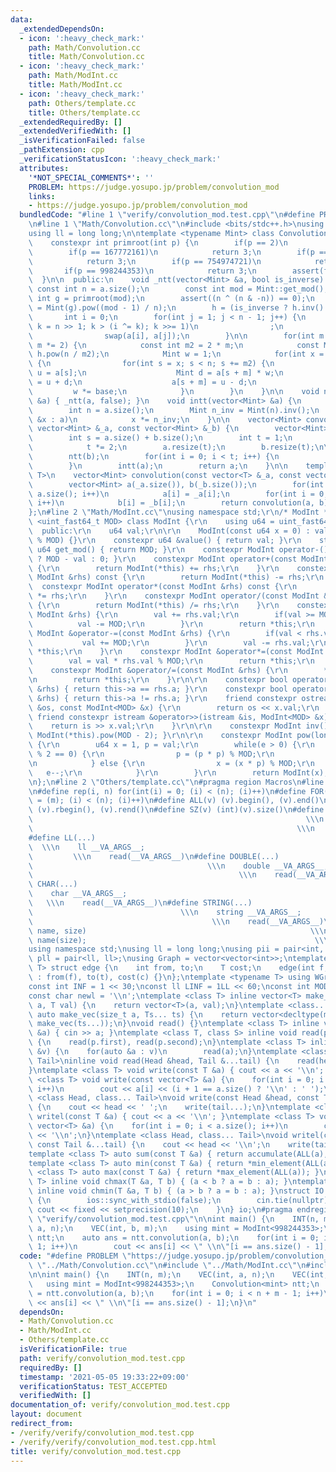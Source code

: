 ```yaml
---
data:
  _extendedDependsOn:
  - icon: ':heavy_check_mark:'
    path: Math/Convolution.cc
    title: Math/Convolution.cc
  - icon: ':heavy_check_mark:'
    path: Math/ModInt.cc
    title: Math/ModInt.cc
  - icon: ':heavy_check_mark:'
    path: Others/template.cc
    title: Others/template.cc
  _extendedRequiredBy: []
  _extendedVerifiedWith: []
  _isVerificationFailed: false
  _pathExtension: cpp
  _verificationStatusIcon: ':heavy_check_mark:'
  attributes:
    '*NOT_SPECIAL_COMMENTS*': ''
    PROBLEM: https://judge.yosupo.jp/problem/convolution_mod
    links:
    - https://judge.yosupo.jp/problem/convolution_mod
  bundledCode: "#line 1 \"verify/convolution_mod.test.cpp\"\n#define PROBLEM \"https://judge.yosupo.jp/problem/convolution_mod\"\
    \n#line 1 \"Math/Convolution.cc\"\n#include <bits/stdc++.h>\nusing namespace std;\n\
    using ll = long long;\n\ntemplate <typename Mint> class Convolution {\n  private:\n\
    \    constexpr int primroot(int p) {\n        if(p == 2)\n            return 1;\n\
    \        if(p == 167772161)\n            return 3;\n        if(p == 469762049)\n\
    \            return 3;\n        if(p == 754974721)\n            return 11;\n \
    \       if(p == 998244353)\n            return 3;\n        assert(false);\n  \
    \  }\n\n  public:\n    void _ntt(vector<Mint> &a, bool is_inverse) {\n       \
    \ const int n = a.size();\n        const int mod = Mint::get_mod();\n        const\
    \ int g = primroot(mod);\n        assert((n ^ (n & -n)) == 0);\n        Mint h\
    \ = Mint(g).pow((mod - 1) / n);\n        h = (is_inverse ? h.inv() : h);\n\n \
    \       int i = 0;\n        for(int j = 1; j < n - 1; j++) {\n            for(int\
    \ k = n >> 1; k > (i ^= k); k >>= 1)\n                ;\n            if(j < i)\n\
    \                swap(a[i], a[j]);\n        }\n\n        for(int m = 1; m < n;\
    \ m *= 2) {\n            const int m2 = 2 * m;\n            const Mint base =\
    \ h.pow(n / m2);\n            Mint w = 1;\n            for(int x = 0; x < m; x++)\
    \ {\n                for(int s = x; s < n; s += m2) {\n                    Mint\
    \ u = a[s];\n                    Mint d = a[s + m] * w;\n                    a[s]\
    \ = u + d;\n                    a[s + m] = u - d;\n                }\n       \
    \         w *= base;\n            }\n        }\n    }\n\n    void ntt(vector<Mint>\
    \ &a) { _ntt(a, false); }\n    void intt(vector<Mint> &a) {\n        _ntt(a, true);\n\
    \        int n = a.size();\n        Mint n_inv = Mint(n).inv();\n        for(auto\
    \ &x : a)\n            x *= n_inv;\n    }\n\n    vector<Mint> convolution(const\
    \ vector<Mint> &_a, const vector<Mint> &_b) {\n        vector<Mint> a(_a), b(_b);\n\
    \        int s = a.size() + b.size();\n        int t = 1;\n        while(t < s)\n\
    \            t *= 2;\n        a.resize(t);\n        b.resize(t);\n\n        ntt(a);\n\
    \        ntt(b);\n        for(int i = 0; i < t; i++) {\n            a[i] *= b[i];\n\
    \        }\n        intt(a);\n        return a;\n    }\n\n    template <typename\
    \ T>\n    vector<Mint> convolution(const vector<T> &_a, const vector<T> &_b) {\n\
    \        vector<Mint> a(_a.size()), b(_b.size());\n        for(int i = 0; i <\
    \ a.size(); i++)\n            a[i] = _a[i];\n        for(int i = 0; i < b.size();\
    \ i++)\n            b[i] = _b[i];\n        return convolution(a, b);\n    }\n\
    };\n#line 2 \"Math/ModInt.cc\"\nusing namespace std;\r\n/* ModInt */\r\ntemplate\
    \ <uint_fast64_t MOD> class ModInt {\r\n    using u64 = uint_fast64_t;\r\n\r\n\
    \  public:\r\n    u64 val;\r\n\r\n    ModInt(const u64 x = 0) : val((x + MOD)\
    \ % MOD) {}\r\n    constexpr u64 &value() { return val; }\r\n    static const\
    \ u64 get_mod() { return MOD; }\r\n    constexpr ModInt operator-() { return val\
    \ ? MOD - val : 0; }\r\n    constexpr ModInt operator+(const ModInt &rhs) const\
    \ {\r\n        return ModInt(*this) += rhs;\r\n    }\r\n    constexpr ModInt operator-(const\
    \ ModInt &rhs) const {\r\n        return ModInt(*this) -= rhs;\r\n    }\r\n  \
    \  constexpr ModInt operator*(const ModInt &rhs) const {\r\n        return ModInt(*this)\
    \ *= rhs;\r\n    }\r\n    constexpr ModInt operator/(const ModInt &rhs) const\
    \ {\r\n        return ModInt(*this) /= rhs;\r\n    }\r\n    constexpr ModInt &operator+=(const\
    \ ModInt &rhs) {\r\n        val += rhs.val;\r\n        if(val >= MOD) {\r\n  \
    \          val -= MOD;\r\n        }\r\n        return *this;\r\n    }\r\n    constexpr\
    \ ModInt &operator-=(const ModInt &rhs) {\r\n        if(val < rhs.val) {\r\n \
    \           val += MOD;\r\n        }\r\n        val -= rhs.val;\r\n        return\
    \ *this;\r\n    }\r\n    constexpr ModInt &operator*=(const ModInt &rhs) {\r\n\
    \        val = val * rhs.val % MOD;\r\n        return *this;\r\n    }\r\n\r\n\
    \    constexpr ModInt &operator/=(const ModInt &rhs) {\r\n        *this *= rhs.inv();\r\
    \n        return *this;\r\n    }\r\n\r\n    constexpr bool operator==(const ModInt\
    \ &rhs) { return this->a == rhs.a; }\r\n    constexpr bool operator!=(const ModInt\
    \ &rhs) { return this->a != rhs.a; }\r\n    friend constexpr ostream &operator<<(ostream\
    \ &os, const ModInt<MOD> &x) {\r\n        return os << x.val;\r\n    }\r\n   \
    \ friend constexpr istream &operator>>(istream &is, ModInt<MOD> &x) {\r\n    \
    \    return is >> x.val;\r\n    }\r\n\r\n    constexpr ModInt inv() const { return\
    \ ModInt(*this).pow(MOD - 2); }\r\n\r\n    constexpr ModInt pow(long long e) const\
    \ {\r\n        u64 x = 1, p = val;\r\n        while(e > 0) {\r\n            if(e\
    \ % 2 == 0) {\r\n                p = (p * p) % MOD;\r\n                e /= 2;\r\
    \n            } else {\r\n                x = (x * p) % MOD;\r\n             \
    \   e--;\r\n            }\r\n        }\r\n        return ModInt(x);\r\n    }\r\
    \n};\n#line 2 \"Others/template.cc\"\n#pragma region Macros\n#line 4 \"Others/template.cc\"\
    \n#define rep(i, n) for(int(i) = 0; (i) < (n); (i)++)\n#define FOR(i, m, n) for(int(i)\
    \ = (m); (i) < (n); (i)++)\n#define ALL(v) (v).begin(), (v).end()\n#define LLA(v)\
    \ (v).rbegin(), (v).rend()\n#define SZ(v) (int)(v).size()\n#define INT(...)  \
    \                                                             \\\n    int __VA_ARGS__;\
    \                                                           \\\n    read(__VA_ARGS__)\n\
    #define LL(...)                                                              \
    \  \\\n    ll __VA_ARGS__;                                                   \
    \         \\\n    read(__VA_ARGS__)\n#define DOUBLE(...)                     \
    \                                       \\\n    double __VA_ARGS__;          \
    \                                              \\\n    read(__VA_ARGS__)\n#define\
    \ CHAR(...)                                                              \\\n\
    \    char __VA_ARGS__;                                                       \
    \   \\\n    read(__VA_ARGS__)\n#define STRING(...)                           \
    \                                 \\\n    string __VA_ARGS__;                \
    \                                        \\\n    read(__VA_ARGS__)\n#define VEC(type,\
    \ name, size)                                                  \\\n    vector<type>\
    \ name(size);                                                   \\\n    read(name)\n\
    using namespace std;\nusing ll = long long;\nusing pii = pair<int, int>;\nusing\
    \ pll = pair<ll, ll>;\nusing Graph = vector<vector<int>>;\ntemplate <typename\
    \ T> struct edge {\n    int from, to;\n    T cost;\n    edge(int f, int t, T c)\
    \ : from(f), to(t), cost(c) {}\n};\ntemplate <typename T> using WGraph = vector<vector<edge<T>>>;\n\
    const int INF = 1 << 30;\nconst ll LINF = 1LL << 60;\nconst int MOD = 1e9 + 7;\n\
    const char newl = '\\n';\ntemplate <class T> inline vector<T> make_vec(size_t\
    \ a, T val) {\n    return vector<T>(a, val);\n}\ntemplate <class... Ts> inline\
    \ auto make_vec(size_t a, Ts... ts) {\n    return vector<decltype(make_vec(ts...))>(a,\
    \ make_vec(ts...));\n}\nvoid read() {}\ntemplate <class T> inline void read(T\
    \ &a) { cin >> a; }\ntemplate <class T, class S> inline void read(pair<T, S> &p)\
    \ {\n    read(p.first), read(p.second);\n}\ntemplate <class T> inline void read(vector<T>\
    \ &v) {\n    for(auto &a : v)\n        read(a);\n}\ntemplate <class Head, class...\
    \ Tail>\ninline void read(Head &head, Tail &...tail) {\n    read(head), read(tail...);\n\
    }\ntemplate <class T> void write(const T &a) { cout << a << '\\n'; }\ntemplate\
    \ <class T> void write(const vector<T> &a) {\n    for(int i = 0; i < a.size();\
    \ i++)\n        cout << a[i] << (i + 1 == a.size() ? '\\n' : ' ');\n}\ntemplate\
    \ <class Head, class... Tail>\nvoid write(const Head &head, const Tail &...tail)\
    \ {\n    cout << head << ' ';\n    write(tail...);\n}\ntemplate <class T> void\
    \ writel(const T &a) { cout << a << '\\n'; }\ntemplate <class T> void writel(const\
    \ vector<T> &a) {\n    for(int i = 0; i < a.size(); i++)\n        cout << a[i]\
    \ << '\\n';\n}\ntemplate <class Head, class... Tail>\nvoid writel(const Head &head,\
    \ const Tail &...tail) {\n    cout << head << '\\n';\n    write(tail...);\n}\n\
    template <class T> auto sum(const T &a) { return accumulate(ALL(a), T(0)); }\n\
    template <class T> auto min(const T &a) { return *min_element(ALL(a)); }\ntemplate\
    \ <class T> auto max(const T &a) { return *max_element(ALL(a)); }\ntemplate <class\
    \ T> inline void chmax(T &a, T b) { (a < b ? a = b : a); }\ntemplate <class T>\
    \ inline void chmin(T &a, T b) { (a > b ? a = b : a); }\nstruct IO {\n    IO()\
    \ {\n        ios::sync_with_stdio(false);\n        cin.tie(nullptr);\n       \
    \ cout << fixed << setprecision(10);\n    }\n} io;\n#pragma endregion\n#line 5\
    \ \"verify/convolution_mod.test.cpp\"\n\nint main() {\n    INT(n, m);\n    VEC(int,\
    \ a, n);\n    VEC(int, b, m);\n    using mint = ModInt<998244353>;\n    Convolution<mint>\
    \ ntt;\n    auto ans = ntt.convolution(a, b);\n    for(int i = 0; i < n + m -\
    \ 1; i++)\n        cout << ans[i] << \" \\n\"[i == ans.size() - 1];\n}\n"
  code: "#define PROBLEM \"https://judge.yosupo.jp/problem/convolution_mod\"\n#include\
    \ \"../Math/Convolution.cc\"\n#include \"../Math/ModInt.cc\"\n#include \"../Others/template.cc\"\
    \n\nint main() {\n    INT(n, m);\n    VEC(int, a, n);\n    VEC(int, b, m);\n \
    \   using mint = ModInt<998244353>;\n    Convolution<mint> ntt;\n    auto ans\
    \ = ntt.convolution(a, b);\n    for(int i = 0; i < n + m - 1; i++)\n        cout\
    \ << ans[i] << \" \\n\"[i == ans.size() - 1];\n}\n"
  dependsOn:
  - Math/Convolution.cc
  - Math/ModInt.cc
  - Others/template.cc
  isVerificationFile: true
  path: verify/convolution_mod.test.cpp
  requiredBy: []
  timestamp: '2021-05-05 19:33:22+09:00'
  verificationStatus: TEST_ACCEPTED
  verifiedWith: []
documentation_of: verify/convolution_mod.test.cpp
layout: document
redirect_from:
- /verify/verify/convolution_mod.test.cpp
- /verify/verify/convolution_mod.test.cpp.html
title: verify/convolution_mod.test.cpp
---
```

